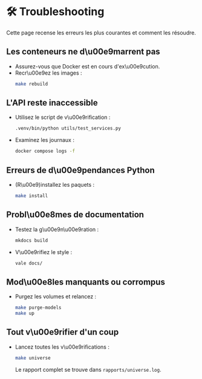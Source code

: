# 🛠️ Troubleshooting

Cette page recense les erreurs les plus courantes et comment les résoudre.

## Les conteneurs ne d\u00e9marrent pas

- Assurez-vous que Docker est en cours d'ex\u00e9cution.
- Recr\u00e9ez les images :
  ```bash
  make rebuild
  ```

## L'API reste inaccessible

- Utilisez le script de v\u00e9rification :
  ```bash
  .venv/bin/python utils/test_services.py
  ```
- Examinez les journaux :
  ```bash
  docker compose logs -f
  ```

## Erreurs de d\u00e9pendances Python

- (R\u00e9)installez les paquets :
  ```bash
  make install
  ```

## Probl\u00e8mes de documentation

- Testez la g\u00e9n\u00e9ration :
  ```bash
  mkdocs build
  ```
- V\u00e9rifiez le style :
  ```bash
  vale docs/
  ```

## Mod\u00e8les manquants ou corrompus

- Purgez les volumes et relancez :
  ```bash
  make purge-models
  make up
  ```

## Tout v\u00e9rifier d'un coup

- Lancez toutes les v\u00e9rifications :
  ```bash
  make universe
  ```
  Le rapport complet se trouve dans `rapports/universe.log`.
